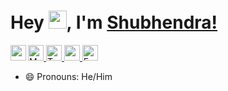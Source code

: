 # Hey <img src="https://github.com/TheDudeThatCode/TheDudeThatCode/blob/master/Assets/Hi.gif" width="29px">, I'm [Shubhendra!](https://theshubhendra.github.io) 
<a href="https://www.linkedin.com/in/TheShubhendra/">
  <img align="left" width="25px" src="https://cdn.jsdelivr.net/npm/simple-icons@v3/icons/linkedin.svg"  />
</a>
<a href="mailto:shubhendrakushwaha94@gmail.com">
<img width="25px" src="https://cdn.jsdelivr.net/npm/simple-icons@3.13.0/icons/gmail.svg" alt="Mail">
</a>
<a href="https://twitter.com" >
<img width="25px" src="https://cdn.jsdelivr.net/npm/simple-icons@3.13.0/icons/twitter.svg" alt="Twitter">
</a>
<a href="https://shubhendrakushwaha.wordpress.com">
<img width="25px" src="https://cdn.jsdelivr.net/npm/simple-icons@3.13.0/icons/wordpress.svg">
</a>
<a href="https://facebook.com/TheShubhendra">
<img width="25px" src="https://cdn.jsdelivr.net/npm/simple-icons@3.13.0/icons/facebook.svg" alt="Facebook">
</a>

- 😄 Pronouns: He/Him

